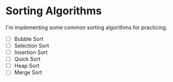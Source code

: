 # Sorting Algorithms
I'm implementing some common sorting algorithms for practicing.  

- [ ] Bubble Sort
- [ ] Selection Sort
- [ ] Insertion Sort
- [ ] Quick Sort
- [ ] Heap Sort
- [ ] Merge Sort